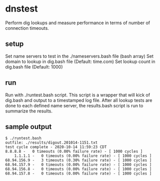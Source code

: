 # dnstest

Perform dig lookups and measure performance in terms of number of connection timeouts. 

## setup

Set name servers to test in the ./nameservers.bash file (bash array)
Set domain to lookup in dig.bash file (Default: time.com)
Set lookup count in dig.bash file (Default: 1000)

## run 

Run with ./runtest.bash script. 
This script is a wrapper that will kick of dig.bash and output to a timestamped log file. 
After all lookup tests are done to each defined name server, the results.bash script is run to summarize the results. 

## sample output
```
$ ./runtest.bash
outfile: ./results/digout.201014-1151.txt
test cycle complete - 2020-10-14 11:59:23 CDT
8.8.8.8 -   0 timeouts (0.00% failure rate) - [ 1000 cycles ]
    1.1.1.1 -   0 timeouts (0.00% failure rate) - [ 1000 cycles ]
68.94.156.9 -   3 timeouts (0.30% failure rate) - [ 1000 cycles ]
68.94.157.9 -   0 timeouts (0.00% failure rate) - [ 1000 cycles ]
68.94.156.8 -   0 timeouts (0.00% failure rate) - [ 1000 cycles ]
68.94.157.8 -   0 timeouts (0.00% failure rate) - [ 1000 cycles ]
```
